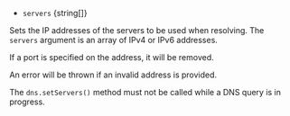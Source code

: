 <!-- YAML
added: v0.11.3
-->
- `servers` {string[]}

Sets the IP addresses of the servers to be used when resolving. The `servers`
argument is an array of IPv4 or IPv6 addresses.

If a port is specified on the address, it will be removed.

An error will be thrown if an invalid address is provided.

The `dns.setServers()` method must not be called while a DNS query is in
progress.

